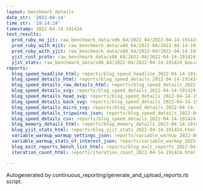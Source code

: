 ```yaml
---
layout: benchmark_details
date_str: '2022-04-14'
time_str: '19:14:24'
timestamp: 2022-04-14-191424
test_results:
  prod_ruby_no_jit: raw_benchmark_data/x86_64/2022-04/2022-04-14-191424_basic_benchmark_prod_ruby_no_jit.json
  prod_ruby_with_mjit: raw_benchmark_data/x86_64/2022-04/2022-04-14-191424_basic_benchmark_prod_ruby_with_mjit.json
  prod_ruby_with_yjit: raw_benchmark_data/x86_64/2022-04/2022-04-14-191424_basic_benchmark_prod_ruby_with_yjit.json
  yjit_rust_proto: raw_benchmark_data/x86_64/2022-04/2022-04-14-191424_basic_benchmark_yjit_rust_proto.json
  yjit_stats: raw_benchmark_data/x86_64/2022-04/2022-04-14-191424_basic_benchmark_yjit_stats.json
reports:
  blog_speed_headline_html: reports/blog_speed_headline_2022-04-14-191424.html
  blog_speed_details_html: reports/blog_speed_details_2022-04-14-191424.html
  blog_speed_details_raw_details_html: reports/blog_speed_details_2022-04-14-191424.raw_details.html
  blog_speed_details_svg: reports/blog_speed_details_2022-04-14-191424.svg
  blog_speed_details_head_svg: reports/blog_speed_details_2022-04-14-191424.head.svg
  blog_speed_details_back_svg: reports/blog_speed_details_2022-04-14-191424.back.svg
  blog_speed_details_micro_svg: reports/blog_speed_details_2022-04-14-191424.micro.svg
  blog_speed_details_tripwires_json: reports/blog_speed_details_2022-04-14-191424.tripwires.json
  blog_speed_details_csv: reports/blog_speed_details_2022-04-14-191424.csv
  blog_memory_details_html: reports/blog_memory_details_2022-04-14-191424.html
  blog_yjit_stats_html: reports/blog_yjit_stats_2022-04-14-191424.html
  variable_warmup_warmup_settings_json: reports/variable_warmup_2022-04-14-191424.warmup_settings.json
  variable_warmup_stats_of_interest_json: reports/variable_warmup_2022-04-14-191424.stats_of_interest.json
  blog_exit_reports_bench_list_html: reports/blog_exit_reports_2022-04-14-191424.bench_list.html
  iteration_count_html: reports/iteration_count_2022-04-14-191424.html

---
```

Autogenerated by continuous_reporting/generate_and_upload_reports.rb script.
